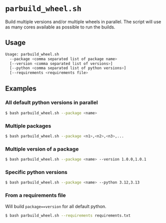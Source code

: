 # `parbuild_wheel.sh`

Build multiple versions and/or multiple wheels in parallel.
The script will use as many cores available as possible to run the builds.

## Usage
```bash
Usage: parbuild_wheel.sh 
  --package <comma separated list of package name>
  [--version <comma separated list of versions>]
  [--python <comma separated list of python versions>]
  [--requirements <requirements file>
```

## Examples
### All default python versions in parallel
```bash
$ bash parbuild_wheel.sh --package <name>
```

### Multiple packages
```bash
$ bash parbuild_wheel.sh --package <n1>,<n2>,<n3>,...
```

### Multiple version of a package
```bash
$ bash parbuild_wheel.sh --package <name> --version 1.0.0,1.0.1
```

### Specific python versions
```bash
$ bash parbuild_wheel.sh --package <name> --python 3.12,3.13
```

### From a requirements file
Will build `package==version` for all default python.
```bash
$ bash parbuild_wheel.sh --requirements requirements.txt
```